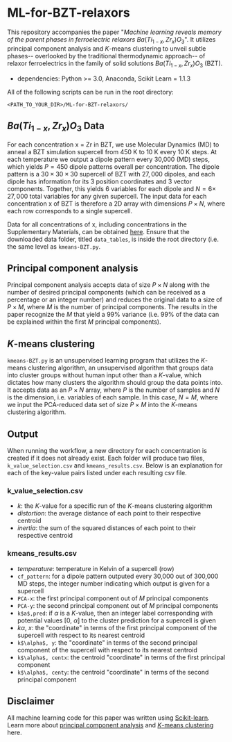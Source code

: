 # ML-for-BZT-relaxors
This repository accompanies the paper "*Machine learning reveals memory of the parent phases in ferroelectric relaxors* $Ba(Ti_{1-x},Zr_x)O_3$". It utilizes principal component analysis and $K$-means clustering to unveil subtle phases-- overlooked by the traditional thermodynamic approach-- of relaxor ferroelectrics in the family of solid solutions $Ba(Ti_{1-x},Zr_x)O_3$ (BZT).
  
  - dependencies: Python >= 3.0, Anaconda, Scikit Learn = 1.1.3
  
  All of the following scripts can be run in the root directory:
  
  `<PATH_TO_YOUR_DIR>/ML-for-BZT-relaxors/`
 
 ## $Ba(Ti_{1-x},Zr_x)O_3$ Data
 For each concentration x = Zr in BZT, we use Molecular Dynamics (MD) to anneal a BZT simulation supercell from 450 K to 10 K every 10 K steps. At each temperature we output a dipole pattern every 30,000 (MD) steps, which yields $P = 450$ dipole patterns overall per concentration. The dipole pattern is a $30 \times 30 \times 30$ supercell of BZT with $27,000$ dipoles, and each dipole has information for its 3 position coordinates and 3 vector components. Together, this yields 6 variables for each dipole and $N=6 \times$ $27,000$ total variables for any given supercell. The input data for each concentration x of BZT is therefore a 2D array with dimensions $P \times N$, where each row corresponds to a single supercell.
 
 Data for all concentrations of x, including concentrations in the Supplementary Materials, can be obtained [here](https://drive.google.com/drive/folders/1sL33n8ptJidefb3jYnKVe-lRwkRETX-a?usp=sharing). Ensure that the downloaded data folder, titled `data_tables`, is inside the root directory (i.e. the same level as `kmeans-BZT.py`. 
 
  ## Principal component analysis
  Principal component analysis accepts data of size $P \times N$ along with the number of desired principal components (which can be received as a percentage or an integer number) and reduces the original data to a size of $P \times M$, where $M$ is the number of principal components. The results in the paper recognize the $M$ that yield a 99% variance (i.e. 99% of the data can be explained within the first $M$ principal components).
 
## $K$-means clustering
 `kmeans-BZT.py` is an unsupervised learning program that utilizes the $K$-means clustering algorithm, an unsupervised algorithm that groups data into cluster groups without human input other than a $K$-value, which dictates how many clusters the algorithm should group the data points into. It accepts data as an $P \times N$ array, where $P$ is the number of samples and $N$ is the dimension, i.e. variables of each sample. In this case, $N=M$, where we input the PCA-reduced data set of size $P \times M$ into the $K$-means clustering algorithm.
 
 ## Output
 When running the workflow, a new directory for each concentration is created if it does not already exist. Each folder will produce two files, `k_value_selection.csv` and `kmeans_results.csv`. Below is an explanation for each of the key-value pairs listed under each resulting csv file.
 
 ### k_value_selection.csv
 - *k*: the $K$-value for a specific run of the $K$-means clustering algorithm
  - *distortion*: the average distance of each point to their respective centroid
   - *inertia*: the sum of the squared distances of each point to their respective centroid
 
 ### kmeans_results.csv
  - *temperature*: temperature in Kelvin of a supercell (row)
   - `cf_pattern`: for a dipole pattern outputed every 30,000 out of 300,000 MD steps, the integer number indicating which output is given for a supercell
   - `PCA-x`: the first principal component out of $M$ principal components
   - `PCA-y`: the second principal component out of $M$ principal components
- `k$a$,pred`: if $\alpha$ is a $K$-value, then an integer label corresponding with potential values [0, $\alpha$] to the cluster prediction for a supercell is given
- *k*$\alpha$, *x*: the "coordinate" in terms of the first principal component of the supercell with respect to its nearest centroid
- `k$\alpha$, y`: the "coordinate" in terms of the second principal component of the supercell with respect to its nearest centroid
- `k$\alpha$, centx`: the centroid "coordinate" in terms of the first principal component 
- `k$\alpha$, centy`: the centroid "coordinate" in terms of the second principal component 
 
 
 ## Disclaimer
 All machine learning code for this paper was written using [Scikit-learn](https://scikit-learn.org/stable/). Learn more about [principal component analysis](https://scikit-learn.org/stable/modules/generated/sklearn.decomposition.PCA.html) and [$K$-means clustering](https://scikit-learn.org/stable/modules/generated/sklearn.cluster.KMeans.html) here.

  

